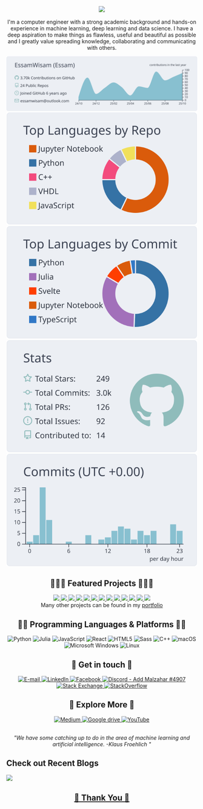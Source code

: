 <div align='center'>
  
![](https://capsule-render.vercel.app/api?type=waving&height=200&text=Hello,%20I'm%20Essam!&fontAlign=40&fontAlignY=40&color=0:0F0FF0,100:d823a8&fontColor=ffffff)

  </div>
  <p align='center'> I'm a computer engineer with a strong academic background and hands-on experience in machine learning, deep learning and data science. I have a deep aspiration to make things as flawless, useful and beautiful as possible and I greatly value spreading knowledge, collaborating and communicating with others.
   </p>

<div align='center'>
  
  <picture>
  <source media="(prefers-color-scheme: dark)" srcset="https://raw.githubusercontent.com/EssamWisam/temp/master/profile-summary-card-output/github_dark/0-profile-details.svg">
  <img alt="Text changing depending on mode. Light: 'So light!' Dark: 'So dark!'" src="https://raw.githubusercontent.com/EssamWisam/temp/master/profile-summary-card-output/nord_bright/0-profile-details.svg">
</picture>

  <picture>
  <source media="(prefers-color-scheme: dark)" srcset="https://raw.githubusercontent.com/EssamWisam/temp/master/profile-summary-card-output/github_dark/1-repos-per-language.svg">
  <img alt="Text changing depending on mode. Light: 'So light!' Dark: 'So dark!'" src="https://raw.githubusercontent.com/EssamWisam/temp/master/profile-summary-card-output/nord_bright/1-repos-per-language.svg">
</picture>

  <picture>
  <source media="(prefers-color-scheme: dark)" srcset="https://raw.githubusercontent.com/EssamWisam/temp/master/profile-summary-card-output/github_dark/2-most-commit-language.svg">
  <img alt="Text changing depending on mode. Light: 'So light!' Dark: 'So dark!'" src="https://raw.githubusercontent.com/EssamWisam/temp/master/profile-summary-card-output/nord_bright/2-most-commit-language.svg">
</picture>

  <picture>
  <source media="(prefers-color-scheme: dark)" srcset="https://raw.githubusercontent.com/EssamWisam/temp/master/profile-summary-card-output/github_dark/3-stats.svg">
  <img alt="Text changing depending on mode. Light: 'So light!' Dark: 'So dark!'" src="https://raw.githubusercontent.com/EssamWisam/temp/master/profile-summary-card-output/nord_bright/3-stats.svg">
</picture>

  <picture>
  <source media="(prefers-color-scheme: dark)" srcset="https://raw.githubusercontent.com/EssamWisam/temp/master/profile-summary-card-output/github_dark/4-productive-time.svg">
  <img alt="Text changing depending on mode. Light: 'So light!' Dark: 'So dark!'" src="https://raw.githubusercontent.com/EssamWisam/temp/master/profile-summary-card-output/nord_bright/4-productive-time.svg">
</picture>

</div>


<div align='center'> 
  <h2> 👨🏻‍🔧 Featured Projects  👩🏻‍🔬</h2>
  <a href="https://github.com/JuliaAI/Imbalance.jl">
      <img height="180" src="https://i.imgur.com/L7imaTX.png"/>
  </a>
  <a href="https://github.com/TheBotiverse/Botiverse" >
      <img height="76" src="https://i.imgur.com/5Lje2Ji.png"/>
  </a>
  
  <a href="https://github.com/EssamWisam/MLPath" >
      <img height="76" src="https://i.imgur.com/x9O3BSy.png"/>
  </a>
  
  <a href="https://github.com/EssamWisam/Daily-Chronicle-ReactNative" >
      <img height="75" src="https://i.imgur.com/xKZ5KLe.png"/>
  </a>

  <a href="https://github.com/radwaahmed2132000/Auto-Grader" >
     <img height="75" src="https://i.imgur.com/AXwv4dB.png"/>
  </a>

  <a href="https://github.com/abdullahalshawafi/Mathemati_">
    <img height="110" src="https://i.imgur.com/SWpvlvh.png"/>
  </a>
    <a href="https://github.com/reem-atalah/Titanic-Dispute_Assembly" title="Can't play this on PS5 just yet.">
    <img height="110" src="https://i.imgur.com/5GVg7LP.png"/>
  </a>
    <a href="https://github.com/EssamWisam/Select-Asterisk">
  <img height="82" src="https://i.imgur.com/eGsRaBD.png"/>
  </a>
  <a href="https://github.com/SE-Project-CMP-Tumbler/SE-Project-CMP-Front-end">
    <img height="82" src="https://i.imgur.com/A83fqc9.png"/>
  </a>

  <a href="https://github.com/EssamWisam/Breaking-RSA-With-Math">
<img height="73" src="https://i.imgur.com/gMJew6v.png"/>

  </a>
    <a href="https://github.com/AhmadJamal01/Galaxy-Surfers">
<img height="73" src="https://i.imgur.com/lLAFzEM.png"/>
    </a>
      
  <a href="https://github.com/KeyTeachingKnowledge/Quizzery-React-Native">
    <img height="85" src="https://i.imgur.com/RuuYUrF.png"/>
  </a>
  <a href="https://github.com/CompetitionPortal-Developers/Solvee">
    <img height="85" src="https://i.imgur.com/uxFeriB.png"/>
  </a>
<br>
Many other projects can be found in my <a href="https://essamwisam.pages.dev">portfolio</a>
</div>

<div align='center'>
    <h2> 👨‍💻 Programming Languages & Platforms 👩‍💻 </h2>
      <img src="https://edent.github.io/SuperTinyIcons/images/svg/python.svg" width="50" title="Python" />
        <img src="https://edent.github.io/SuperTinyIcons/images/svg/julia.svg" width="50" title="Julia" />
        <img src="https://edent.github.io/SuperTinyIcons/images/svg/javascript.svg" width="50" title="JavaScript" />
          <img src="https://edent.github.io/SuperTinyIcons/images/svg/react.svg" width="50" title="React" />
        <img src="https://edent.github.io/SuperTinyIcons/images/svg/html5.svg" width="50" title="HTML5" />
  <img src="https://edent.github.io/SuperTinyIcons/images/svg/sass.svg" width="50" title="Sass" />
  <img src="https://edent.github.io/SuperTinyIcons/images/svg/cplusplus.svg" width="50" title="C++"/>


<img src="https://edent.github.io/SuperTinyIcons/images/svg/macos.svg" width="50" title="macOS"/>
<img src="https://edent.github.io/SuperTinyIcons/images/svg/windows.svg" width="50" title="Microsoft Windows" />
<img src="https://edent.github.io/SuperTinyIcons/images/svg/linux.svg" width="50" title="Linux" />
</div>


  <div align='center'>
   <h2> 💬 Get in touch 💬 </h2>
  <a href="mailto: essamwisam@outlook.com"> 
  <img src="https://edent.github.io/SuperTinyIcons/images/svg/email.svg" width="50" title="E-mail" />
  </a>
    <a href="https://www.linkedin.com/in/essamwisam/"> 
  <img src="https://edent.github.io/SuperTinyIcons/images/svg/linkedin.svg" width="50" title="LinkedIn" />
        </a>
    <a href="https://www.facebook.com/EssamWsam/"> 
  <img src="https://edent.github.io/SuperTinyIcons/images/svg/facebook.svg" width="50" title="Facebook" />
        </a>
      <a href=""> 
<img src="https://edent.github.io/SuperTinyIcons/images/svg/discord.svg" width="50" title="Discord - Add Malzahar #4907" />
          </a>
        <a href="https://stackexchange.com/users/11739301/malzahar"> 
<img src="https://edent.github.io/SuperTinyIcons/images/svg/stackexchange.svg" width="50" title="Stack Exchange" />
            </a>
         <a href="https://stackoverflow.com/users/13076747/essam"> 
 <img src="https://edent.github.io/SuperTinyIcons/images/svg/stackoverflow.svg" width="50" title="StackOverflow" />
             </a>
  </div>

<div align='center'>
   <h2> 🌌 Explore More 🌌 </h2>
  
  <a href="https://essamamin99.medium.com/">
   <img src="https://edent.github.io/SuperTinyIcons/images/svg/medium.svg" width="50" title="Medium" />
  </a>
  <a href="https://drive.google.com/drive/folders/1qnVLYeB8J3iT8yGGWpyhPE2nYT3nYQ15?usp=sharing">
<img src="https://edent.github.io/SuperTinyIcons/images/svg/google_drive.svg" width="50" title="Google drive" />
  </a>
  <a href="https://www.youtube.com/channel/UCP9Lx4AHWhjFkewMT3zrRpA">
<img src="https://edent.github.io/SuperTinyIcons/images/svg/youtube.svg" width="50" title="YouTube" />
  </a>


  </div>
<br>
<p align='center'><i > "We have some catching up to do in the area of machine learning and artificial intelligence. -Klaus Froehlich
" </i></p>
  
 ## Check out Recent Blogs
  
 <a target="_blank" href="https://medium.com/me/stories/public"><img width='1000px' src="https://github-readme-medium-recent-article.vercel.app/medium/@essamwissam/0" > 
 

  
  <div align='center'>
   <h2> 💖 Thank You 💖 </h2>

  </div>



